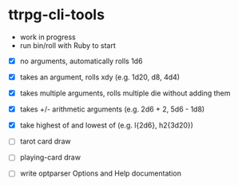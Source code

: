 # ttrpg-cli-tools

- work in progress
- run bin/roll with Ruby to start

- [x] no arguments, automatically rolls 1d6
- [x] takes an argument, rolls xdy (e.g. 1d20, d8, 4d4)
- [x] takes multiple arguments, rolls multiple die without adding them
- [x] takes +/- arithmetic arguments (e.g. 2d6 + 2, 5d6 - 1d8)
- [x] take highest of and lowest of (e.g. l{2d6}, h2{3d20})

- [ ] tarot card draw
- [ ] playing-card draw
- [ ] write optparser Options and Help documentation